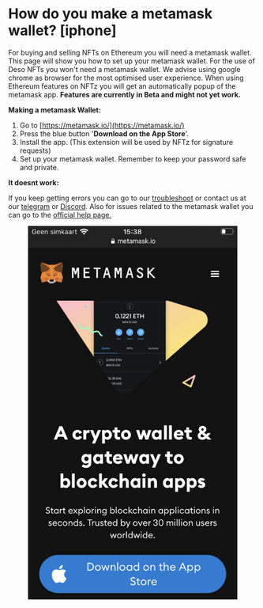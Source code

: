 # How do you make  a metamask wallet? \[iphone]

For buying and selling NFTs on Ethereum you will need a metamask wallet. This page will show you how to set up your metamask wallet. For the use of Deso NFTs you won't need a metamask wallet. We advise using google chrome as browser for the most optimised user experience. When using Ethereum features on NFTz you will get an automatically popup of the metamask app. **Features are currently in Beta and might not yet work.**

**Making a metamask Wallet:**

1. Go to [https://metamask.io/](https://metamask.io/)
2. Press the blue button '**Download on the App Store**'.
3. Install the app. (This extension will be used by NFTz for signature requests)
4. Set up your metamask wallet. Remember to keep your password safe and private.&#x20;



**It doesnt work:**

If you keep getting errors you can go to our [troubleshoot](../../troubleshoot/troubleshoot.md) or contact us at our [telegram](https://t.me/+qdNeX8CYB\_swZTQx) or [Discord](https://discord.gg/jQ34WMMZce). Also for issues related to the metamask wallet you can go to the [official help page](https://support.metamask.io/hc/en-us)[.](https://support.metamask.io/hc/en-us)

<figure><img src="../../.gitbook/assets/Iphone.jpg" alt=""><figcaption></figcaption></figure>

